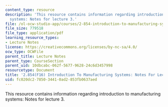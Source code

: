 ```yaml
---
content_type: resource
description: 'This resource contains information regarding introduction to manufacturing
  systems: Notes for lecture 3.'
file: /ol-ocw-studio-app/courses/2-854-introduction-to-manufacturing-systems-fall-2016/fc020dc2785034410ad2853fb0637aed_MIT2_854F16_IndependenceEx.pdf
file_size: 779518
file_type: application/pdf
learning_resource_types:
- Lecture Notes
license: https://creativecommons.org/licenses/by-nc-sa/4.0/
ocw_type: OCWFile
parent_title: Lecture Notes
parent_type: CourseSection
parent_uid: 10dbcabc-062f-5677-9628-24c6d3457998
resourcetype: Document
title: '2.854(F16) Introduction To Manufacturing Systems: Notes For Lecture 3'
uid: fc020dc2-7850-3441-0ad2-853fb0637aed
---
```

This resource contains information regarding introduction to manufacturing systems: Notes for lecture 3.